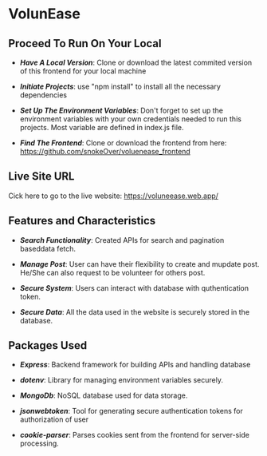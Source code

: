 <h1>VolunEase</h1>

<h2>Proceed To Run On Your Local</h2>

- **_Have A Local Version_**: Clone or download the latest commited version of this frontend for your local machine

- **_Initiate Projects_**: use "npm install" to install all the necessary dependencies

- **_Set Up The Environment Variables_**: Don't forget to set up the environment variables with your own credentials needed to run this projects. Most variable are defined in index.js file.

- **_Find The Frontend_**: Clone or download the frontend from here: https://github.com/snokeOver/voluenease_frontend

<h2>Live Site URL</h2>
<p>Cick here to go to the live website: <a href="https://voluneease.web.app/">https://voluneease.web.app/</a></p>

<h2>Features and Characteristics</h2>

- **_Search Functionality_**: Created APIs for search and pagination baseddata fetch.
- **_Manage Post_**: User can have their flexibility to create and mupdate post. He/She can also request to be volunteer for others post.

- **_Secure System_**: Users can interact with database with quthentication token.

- **_Secure Data_**: All the data used in the website is securely stored in the database.

<h2>Packages Used</h2>

- **_Express_**: Backend framework for building APIs and handling database

- **_dotenv_**: Library for managing environment variables securely.

- **_MongoDb_**: NoSQL database used for data storage.

- **_jsonwebtoken_**: Tool for generating secure authentication tokens for authorization of user

- **_cookie-parser_**: Parses cookies sent from the frontend for server-side processing.
